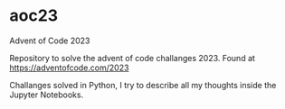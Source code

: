 # aoc23
Advent of Code 2023

Repository to solve the advent of code challanges 2023. Found at https://adventofcode.com/2023

Challanges solved in Python, I try to describe all my thoughts inside the Jupyter Notebooks.